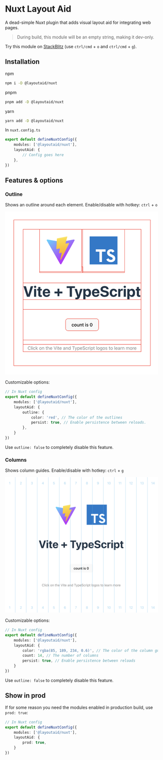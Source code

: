 # Nuxt Layout Aid

A dead-simple Nuxt plugin that adds visual layout aid for integrating web pages.

> During build, this module will be an empty string, making it dev-only.

Try this module on [StackBlitz](https://stackblitz.com/edit/nuxt-starter-g2dehnh1?file=nuxt.config.ts) (use `ctrl/cmd` + `o` and `ctrl/cmd` + `g`).

## Installation

npm

```bash
npm i -D @layoutaid/nuxt
```

pnpm

```bash
pnpm add -D @layoutaid/nuxt
```

yarn

```bash
yarn add -D @layoutaid/nuxt
```

In `nuxt.config.ts`

```typescript
export default defineNuxtConfig({
    modules: ['@layoutaid/nuxt'],
    layoutAid: {
        // Config goes here
    },
})
```

## Features & options

### Outline

Shows an outline around each element. Enable/disable with hotkey: `ctrl` + `o`

![Outline demo](../../.github/assets/outline.png)

Customizable options:

```typescript
// In Nuxt config
export default defineNuxtConfig({
    modules: ['@layoutaid/nuxt'],
    layoutAid: {
        outline: {
            color: 'red', // The color of the outlines
            persist: true, // Enable persistence between reloads.
        },
    }
})
```
Use `outline: false` to completely disable this feature.

### Columns

Shows column guides. Enable/disable with hotkey: `ctrl` + `g`

![Columns demo](../../.github/assets/columns.png)

Customizable options:

```typescript
// In Nuxt config
export default defineNuxtConfig({
    modules: ['@layoutaid/nuxt'],
    layoutAid: {
        color: 'rgba(85, 189, 234, 0.6)', // The color of the column guides
        count: 14, // The number of columns
        persist: true, // Enable persistence between reloads
    }
})
```
Use `outline: false` to completely disable this feature.

## Show in prod

If for some reason you need the modules enabled in production build, use `prod: true`:

```typescript
// In Nuxt config
export default defineNuxtConfig({
    modules: ['@layoutaid/nuxt'],
    layoutAid: {
        prod: true,
    }
})
```
